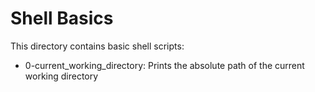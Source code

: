 # Shell Basics

This directory contains basic shell scripts:

- 0-current_working_directory: Prints the absolute path of the current working directory
